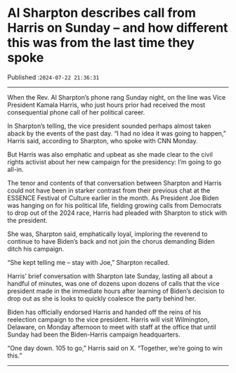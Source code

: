 # Al Sharpton describes call from Harris on Sunday – and how different this was from the last time they spoke

Published :`2024-07-22 21:36:31`

---

When the Rev. Al Sharpton’s phone rang Sunday night, on the line was Vice President Kamala Harris, who just hours prior had received the most consequential phone call of her political career.

In Sharpton’s telling, the vice president sounded perhaps almost taken aback by the events of the past day. “I had no idea it was going to happen,” Harris said, according to Sharpton, who spoke with CNN Monday.

But Harris was also emphatic and upbeat as she made clear to the civil rights activist about her new campaign for the presidency: I’m going to go all-in.

The tenor and contents of that conversation between Sharpton and Harris could not have been in starker contrast from their previous chat at the ESSENCE Festival of Culture earlier in the month. As President Joe Biden was hanging on for his political life, fielding growing calls from Democrats to drop out of the 2024 race, Harris had pleaded with Sharpton to stick with the president.

She was, Sharpton said, emphatically loyal, imploring the reverend to continue to have Biden’s back and not join the chorus demanding Biden ditch his campaign.

“She kept telling me – stay with Joe,” Sharpton recalled.

Harris’ brief conversation with Sharpton late Sunday, lasting all about a handful of minutes, was one of dozens upon dozens of calls that the vice president made in the immediate hours after learning of Biden’s decision to drop out as she is looks to quickly coalesce the party behind her.

Biden has officially endorsed Harris and handed off the reins of his reelection campaign to the vice president. Harris will visit Wilmington, Delaware, on Monday afternoon to meet with staff at the office that until Sunday had been the Biden-Harris campaign headquarters.

“One day down. 105 to go,” Harris said on X. “Together, we’re going to win this.”

---

